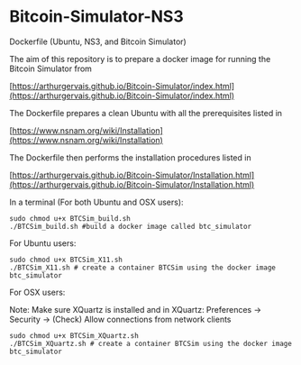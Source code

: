 # Bitcoin-Simulator-NS3
Dockerfile (Ubuntu, NS3, and Bitcoin Simulator)

The aim of this repository is to prepare a docker image for running the Bitcoin Simulator from 

[https://arthurgervais.github.io/Bitcoin-Simulator/index.html](https://arthurgervais.github.io/Bitcoin-Simulator/index.html)

The Dockerfile prepares a clean Ubuntu with all the prerequisites listed in

[https://www.nsnam.org/wiki/Installation](https://www.nsnam.org/wiki/Installation)

The Dockerfile then performs the installation procedures listed in

[https://arthurgervais.github.io/Bitcoin-Simulator/Installation.html](https://arthurgervais.github.io/Bitcoin-Simulator/Installation.html)

In a terminal (For both Ubuntu and OSX users):
```
sudo chmod u+x BTCSim_build.sh
./BTCSim_build.sh #build a docker image called btc_simulator
```

For Ubuntu users:
```
sudo chmod u+x BTCSim_X11.sh
./BTCSim_X11.sh # create a container BTCSim using the docker image btc_simulator
```

For OSX users:

Note: Make sure XQuartz is installed and in XQuartz: Preferences -> Security -> (Check) Allow connections from network clients
```
sudo chmod u+x BTCSim_XQuartz.sh
./BTCSim_XQuartz.sh # create a container BTCSim using the docker image btc_simulator
```
